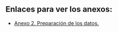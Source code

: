 ## Enlaces para ver los anexos:

- [Anexo 2. Preparación de los datos.](https://carlesnaes.github.io/Estudio-de-los-vuelos-nacionales-de-EEUU/index.html) 

